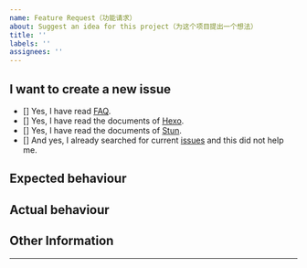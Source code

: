 ```yaml
---
name: Feature Request（功能请求）
about: Suggest an idea for this project（为这个项目提出一个想法）
title: ''
labels: ''
assignees: ''
---
```


<!--
Note: Please follow this issue template to provide relevant information, such as source code repositories, blog links, and screenshots.
注意：请按照此 issue 模版提供相关信息，例如源码仓库、博客链接和屏幕截图。
-->

## I want to create a new issue <!-- 我想创建一个新的 issue -->

<!-- Change [] to [x] to select（将 [] 换成 [x] 来选择） -->
- [] Yes, I have read [FAQ](https://github.com/liuyib/hexo-theme-stun/blob/master/FAQ.md).
- [] Yes, I have read the documents of [Hexo](https://hexo.io/docs/).
- [] Yes, I have read the documents of [Stun](https://liuyib.github.io/hexo-theme-stun/).
- [] And yes, I already searched for current [issues](https://github.com/liuyib/hexo-theme-stun/issues) and this did not help me.

## Expected behaviour <!-- 期望行为 -->

## Actual behaviour <!-- 实际行为 -->

## Other Information <!-- 其他信息 -->

---

<!--
Like hexo-theme-stun? Please consider starring the repo to support it! Your support is my biggest encouragement!
喜欢 hexo-theme-stun 吗？ 考虑一下给它点个 star 来支持它吧！你的支持是对我最大的鼓励！
-->
